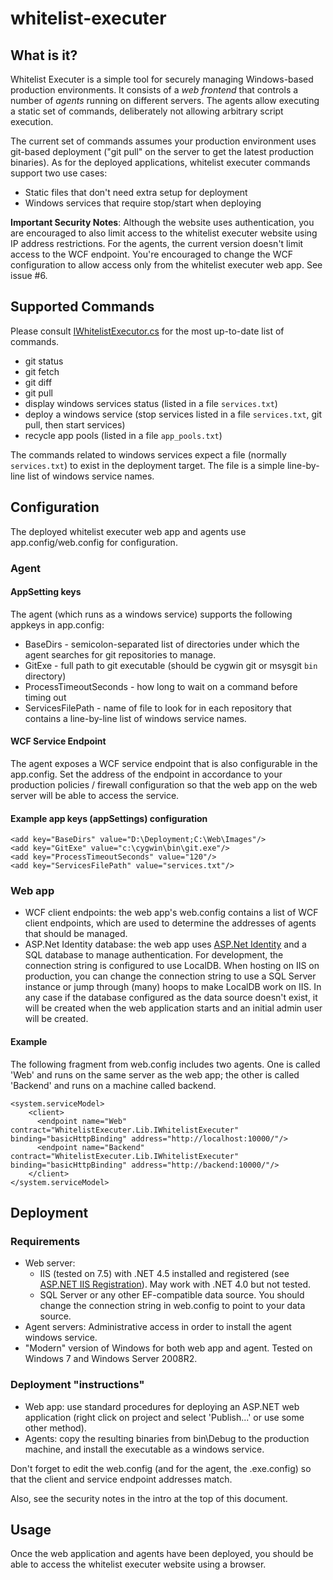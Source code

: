 # whitelist-executer

## What is it?

Whitelist Executer is a simple tool for securely managing Windows-based production environments. It consists of a *web frontend* that controls a number of *agents* running on different servers. The agents allow executing a static set of commands, deliberately not allowing arbitrary script execution. 

The current set of commands assumes your production environment uses git-based deployment ("git pull" on the server to get the latest production binaries). As for the deployed applications, whitelist executer commands support two use cases:

- Static files that don't need extra setup for deployment
- Windows services that require stop/start when deploying


**Important Security Notes**: Although the website uses authentication, you are encouraged to also limit access to the whitelist executer website using IP address restrictions. For the agents, the current version doesn't limit access to the WCF endpoint. You're encouraged to change the WCF configuration to allow access only from the whitelist executer web app. See issue #6.

## Supported Commands

Please consult [IWhitelistExecutor.cs](https://github.com/bdb-opensource/whitelist-executer/blob/master/WhitelistExecuter.Lib/IWhitelistExecuter.cs) for the most up-to-date list of commands.

- git status
- git fetch
- git diff
- git pull
- display windows services status (listed in a file `services.txt`)
- deploy a windows service (stop services listed in a file `services.txt`, git pull, then start services)
- recycle app pools (listed in a file `app_pools.txt`)

The commands related to windows services expect a file (normally `services.txt`) to exist in the deployment target. The file is a simple line-by-line list of windows service names.

## Configuration

The deployed whitelist executer web app and agents use app.config/web.config for configuration.

### Agent

#### AppSetting keys

The agent (which runs as a windows service) supports the following appkeys in app.config:

- BaseDirs - semicolon-separated list of directories under which the agent searches for git repositories to manage.
- GitExe - full path to git executable (should be cygwin git or msysgit `bin` directory)
- ProcessTimeoutSeconds - how long to wait on a command before timing out
- ServicesFilePath - name of file to look for in each repository that contains a line-by-line list of windows service names.

#### WCF Service Endpoint

The agent exposes a WCF service endpoint that is also configurable in the app.config. Set the address of the endpoint in accordance to your production policies / firewall configuration so that the web app on the web server will be able to access the service.



#### Example app keys (appSettings) configuration

    <add key="BaseDirs" value="D:\Deployment;C:\Web\Images"/>
    <add key="GitExe" value="c:\cygwin\bin\git.exe"/>
    <add key="ProcessTimeoutSeconds" value="120"/>
    <add key="ServicesFilePath" value="services.txt"/>
    
    
### Web app

- WCF client endpoints: the web app's web.config contains a list of WCF client endpoints, which are used to determine the addresses of agents that should be managed.
- ASP.Net Identity database: the web app uses [ASP.Net Identity](http://www.asp.net/identity/overview/getting-started/aspnet-identity-recommended-resources#gettingstarted) and a SQL database to manage authentication. For development, the connection string is configured to use LocalDB. When hosting on IIS on production, you can change the connection string to use a SQL Server instance or jump through (many) hoops to make LocalDB work on IIS. In any case if the database configured as the data source doesn't exist, it will be created when the web application starts and an initial admin user will be created.

#### Example

The following fragment from web.config includes two agents. One is called 'Web' and runs on the same server as the web app; the other is called 'Backend' and runs on a machine called backend.

    <system.serviceModel>
        <client>
          <endpoint name="Web" contract="WhitelistExecuter.Lib.IWhitelistExecuter" binding="basicHttpBinding" address="http://localhost:10000/"/>
          <endpoint name="Backend" contract="WhitelistExecuter.Lib.IWhitelistExecuter" binding="basicHttpBinding" address="http://backend:10000/"/>
        </client>
    </system.serviceModel>
  
## Deployment

### Requirements

- Web server:
  - IIS (tested on 7.5) with .NET 4.5 installed and registered (see [ASP.NET IIS Registration](http://msdn.microsoft.com/en-us/library/k6h9cz8h%28v=vs.100%29.aspx)). May work with .NET 4.0 but not tested.
  - SQL Server or any other EF-compatible data source. You should change the connection string in web.config to point to your data source.
- Agent servers: Administrative access in order to install the agent windows service.
- "Modern" version of Windows for both web app and agent. Tested on Windows 7 and Windows Server 2008R2.

### Deployment "instructions"

- Web app: use standard procedures for deploying an ASP.NET web application (right click on project and select 'Publish...' or use some other method).
- Agents: copy the resulting binaries from bin\Debug to the production machine, and install the executable as a windows service.
 
Don't forget to edit the web.config (and for the agent, the .exe.config) so that the client and service endpoint addresses match.

Also, see the security notes in the intro at the top of this document.

## Usage

Once the web application and agents have been deployed, you should be able to access the whitelist executer website using a browser.

